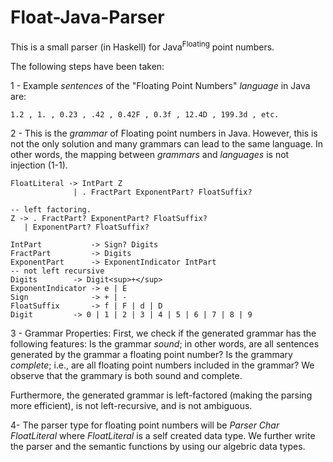 # Float-Java-Parser
This is a small parser (in Haskell) for Java<sup>Floating</sup> point numbers. 

The following steps have been taken:

1 - Example *sentences* of the "Floating Point Numbers" *language* in Java are:


    1.2 , 1. , 0.23 , .42 , 0.42F , 0.3f , 12.4D , 199.3d , etc.
    
    
2 - This is the *grammar* of Floating point numbers in Java. However, this is not the only solution and many grammars can lead to the same language.
In other words, the mapping between *grammars* and *languages* is not injection (1-1). 

```
FloatLiteral -> IntPart Z
			  | . FractPart ExponentPart? FloatSuffix?

-- left factoring.
Z -> . FractPart? ExponentPart? FloatSuffix?
   | ExponentPart? FloatSuffix?

IntPart           -> Sign? Digits
FractPart         -> Digits
ExponentPart      -> ExponentIndicator IntPart
-- not left recursive
Digits 		  -> Digit<sup>+</sup>
ExponentIndicator -> e | E
Sign              -> + | -
FloatSuffix       -> f | F | d | D
Digit 		  -> 0 | 1 | 2 | 3 | 4 | 5 | 6 | 7 | 8 | 9
```

3 - Grammar Properties: First, we check if the generated grammar has the following features: Is the grammar *sound*; in other words, are all sentences generated by the grammar a floating point number? Is the grammary *complete*; i.e., are all floating point numbers included in the grammar?
We observe that the grammary is both sound and complete.

Furthermore, the generated grammar is left-factored (making the parsing more efficient), is not left-recursive, and is not ambiguous.

4- The parser type for floating point numbers will be *Parser Char FloatLiteral* where *FloatLiteral* is a self created data type. We further write the parser and the semantic functions by using our algebric data types.



